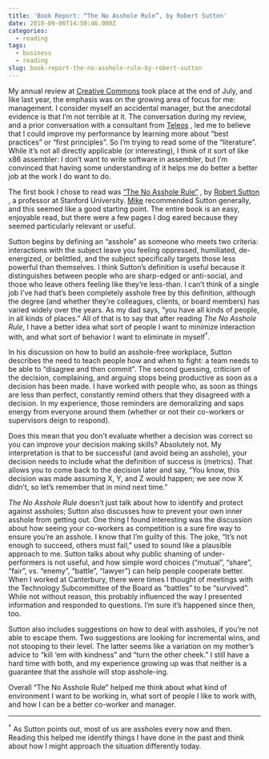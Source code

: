 ```yaml
---
title: 'Book Report: “The No Asshole Rule”, by Robert Sutton'
date: 2010-09-06T14:50:46.000Z
categories:
  - reading
tags:
  - business
  - reading
slug: book-report-the-no-asshole-rule-by-robert-sutton
---
```

My annual review at [Creative Commons][1]  took place at the end of July, and like last year, the emphasis was on the growing area of focus for me: management. I consider myself an accidental manager, but the anecdotal evidence is that I’m not terrible at it. The conversation during my review, and a prior conversation with a consultant from [Teleos][2] , led me to believe that I could improve my performance by learning more about “best practices” or “first principles”. So I’m trying to read some of the “literature”. While it’s not all directly applicable (or interesting), I think of it sort of like x86 assembler: I don’t want to write software in assembler, but I’m convinced that having some understanding of it helps me do better a better job at the work I do want to do.

The first book I chose to read was [“The No Asshole Rule”][3] , by [Robert Sutton][4] , a professor at Stanford University. [Mike][5]  recommended Sutton generally, and this seemed like a good starting point. The entire book is an easy, enjoyable read, but there were a few pages I dog eared because they seemed particularly relevant or useful.

Sutton begins by defining an “asshole” as someone who meets two criteria: interactions with the subject leave you feeling oppressed, humiliated, de-energized, or belittled, and the subject specifically targets those less powerful than themselves. I think Sutton’s definition is useful because it distinguishes between people who are sharp-edged or anti-social, and those who leave others feeling like they’re less-than. I can’t think of a single job I’ve had that’s been completely asshole free by this definition, although the degree (and whether they’re colleagues, clients, or board members) has varied widely over the years. As my dad says, “you have all kinds of people, in all kinds of places.” All of that is to say that after reading _The No Asshole Rule_, I have a better idea what sort of people I want to minimize interaction with, and what sort of behavior I want to eliminate in myself<sup>†</sup>.

In his discussion on how to build an asshole-free workplace, Sutton describes the need to teach people how and when to fight: a team needs to be able to “disagree and then commit”. The second guessing, criticism of the decision, complaining, and arguing stops being productive as soon as a decision has been made. I have worked with people who, as soon as things are less than perfect, constantly remind others that they disagreed with a decision. In my experience, those reminders are demoralizing and saps energy from everyone around them (whether or not their co-workers or supervisors deign to respond).

Does this mean that you don’t evaluate whether a decision was correct so you can improve your decision making skills? Absolutely not. My interpretation is that to be successful (and avoid being an asshole), your decision needs to include what the definition of success is (metrics). That allows you to come back to the decision later and say, “You know, this decision was made assuming X, Y, and Z would happen; we see now X didn’t, so let’s remember that in mind next time.”

_The No Asshole Rule_ doesn’t just talk about how to identify and protect against assholes; Sutton also discusses how to prevent your own inner asshole from getting out. One thing I found interesting was the discussion about how seeing your co-workers as competition is a sure fire way to ensure you’re an asshole. I know that I’m guilty of this. The joke, “It’s not enough to succeed, others must fail,” used to sound like a plausible approach to me. Sutton talks about why public shaming of under-performers is not useful, and how simple word choices (“mutual”, “share”, “fair”, vs. “enemy”, “battle”, “lawyer”) can help people cooperate better. When I worked at Canterbury, there were times I thought of meetings with the Technology Subcommittee of the Board as “battles” to be “survived”. While not without reason, this probably influenced the way I presented information and responded to questions. I’m sure it’s happened since then, too.

Sutton also includes suggestions on how to deal with assholes, if you’re not able to escape them. Two suggestions are looking for incremental wins, and not stooping to their level. The latter seems like a variation on my mother’s advice to “kill &#8216;em with kindness” and “turn the other cheek.” I still have a hard time with both, and my experience growing up was that neither is a guarantee that the asshole will stop asshole-ing.

Overall “The No Asshole Rule” helped me think about what kind of environment I want to be working in, what sort of people I like to work with, and how I can be a better co-worker and manager.

---

<sup>†</sup> As Sutton points out, most of us are assholes every now and then. Reading this helped me identify things I have done in the past and think about how I might approach the situation differently today.



 [1]: http://creativecommons.org/
 [2]: http://www.teleosleaders.com/
 [3]: https://secure.wikimedia.org/wikipedia/en/wiki/The_No_Asshole_Rule
 [4]: http://bobsutton.typepad.com/
 [5]: http://gondwanaland.com/mlog/

